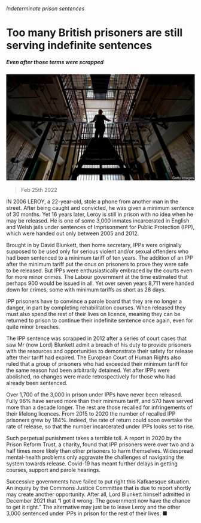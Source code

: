 ###### Indeterminate prison sentences

# Too many British prisoners are still serving indefinite sentences 

##### Even after those terms were scrapped 

![image](images/20220226_brp502.jpg) 

> Feb 25th 2022 

IN 2006 LEROY, a 22-year-old, stole a phone from another man in the street. After being caught and convicted, he was given a minimum sentence of 30 months. Yet 16 years later, Leroy is still in prison with no idea when he may be released. He is one of some 3,000 inmates incarcerated in English and Welsh jails under sentences of Imprisonment for Public Protection (IPP), which were handed out only between 2005 and 2012.

Brought in by David Blunkett, then home secretary, IPPs were originally supposed to be used only for serious violent and/or sexual offenders who had been sentenced to a minimum tariff of ten years. The addition of an IPP after the minimum tariff put the onus on prisoners to prove they were safe to be released. But IPPs were enthusiastically embraced by the courts even for more minor crimes. The Labour government at the time estimated that perhaps 900 would be issued in all. Yet over seven years 8,711 were handed down for crimes, some with minimum tariffs as short as 28 days.


IPP prisoners have to convince a parole board that they are no longer a danger, in part by completing rehabilitation courses. When released they must also spend the rest of their lives on licence, meaning they can be returned to prison to continue their indefinite sentence once again, even for quite minor breaches.

The IPP sentence was scrapped in 2012 after a series of court cases that saw Mr (now Lord) Blunkett admit a breach of his duty to provide prisoners with the resources and opportunities to demonstrate their safety for release after their tariff had expired. The European Court of Human Rights also ruled that a group of prisoners who had exceeded their minimum tariff for the same reason had been arbitrarily detained. Yet after IPPs were abolished, no changes were made retrospectively for those who had already been sentenced.

Over 1,700 of the 3,000 in prison under IPPs have never been released. Fully 96% have served more than their minimum tariff, and 570 have served more than a decade longer. The rest are those recalled for infringements of their lifelong licences. From 2015 to 2020 the number of recalled IPP prisoners grew by 184%. Indeed, the rate of return could soon overtake the rate of release, so that the number incarcerated under IPPs looks set to rise.

Such perpetual punishment takes a terrible toll. A report in 2020 by the Prison Reform Trust, a charity, found that IPP prisoners were over two and a half times more likely than other prisoners to harm themselves. Widespread mental-health problems only aggravate the challenges of navigating the system towards release. Covid-19 has meant further delays in getting courses, support and parole hearings.

Successive governments have failed to put right this Kafkaesque situation. An inquiry by the Commons Justice Committee that is due to report shortly may create another opportunity. After all, Lord Blunkett himself admitted in December 2021 that “I got it wrong. The government now have the chance to get it right.” The alternative may just be to leave Leroy and the other 3,000 sentenced under IPPs in prison for the rest of their lives. ■

